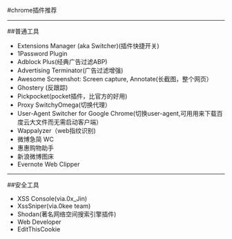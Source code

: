 #chrome插件推荐
<hr>
##普通工具

 - Extensions Manager (aka Switcher)(插件快捷开关)
 - 1Password Plugin
 - Adblock Plus(经典广告过滤ABP)
 - Advertising Terminator(广告过滤增强)
 - Awesome Screenshot: Screen capture, Annotate(长截图，整个网页）
 - Ghostery (反跟踪)
 - Pickpocket(pocket插件，比官方的好用)
 - Proxy SwitchyOmega(切换代理）
 - User-Agent Switcher for Google Chrome(切换user-agent,可用用来下载百度云大文件而无需启动客户端）
 - Wappalyzer（web指纹识别)
 - 微博急简 WC
 - 惠惠购物助手
 - 新浪微博图床
 - Evernote Web Clipper
 <hr>
##安全工具

 - XSS Console(via.0x_Jin)
 - XssSniper(via.0kee team)
 - Shodan(著名网络空间搜索引擎插件)
 - Web Developer
 - EditThisCookie
